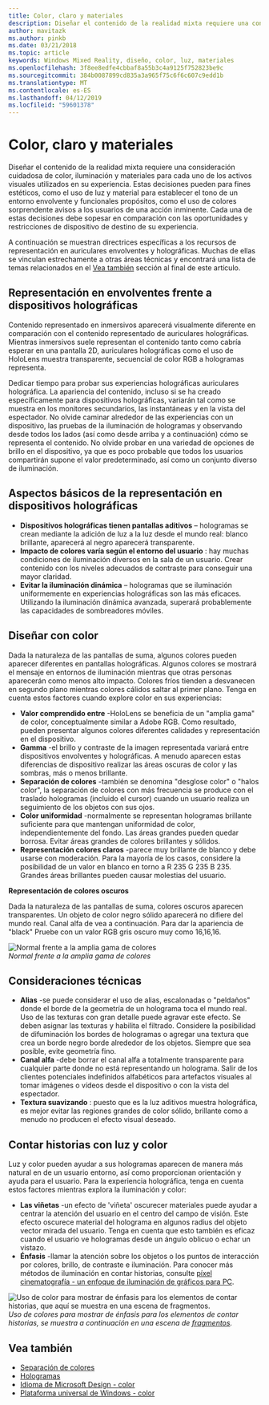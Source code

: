 ```yaml
---
title: Color, claro y materiales
description: Diseñar el contenido de la realidad mixta requiere una consideración cuidadosa de color, iluminación y materiales para cada uno de los activos visuales utilizados en su experiencia.
author: mavitazk
ms.author: pinkb
ms.date: 03/21/2018
ms.topic: article
keywords: Windows Mixed Reality, diseño, color, luz, materiales
ms.openlocfilehash: 3f8ee8edfe4cbbaf8a55b3c4a9125f752823be9c
ms.sourcegitcommit: 384b0087899cd835a3a965f75c6f6c607c9edd1b
ms.translationtype: MT
ms.contentlocale: es-ES
ms.lasthandoff: 04/12/2019
ms.locfileid: "59601378"
---
```

# <a name="color-light-and-materials"></a>Color, claro y materiales

Diseñar el contenido de la realidad mixta requiere una consideración cuidadosa de color, iluminación y materiales para cada uno de los activos visuales utilizados en su experiencia. Estas decisiones pueden para fines estéticos, como el uso de luz y material para establecer el tono de un entorno envolvente y funcionales propósitos, como el uso de colores sorprendente avisos a los usuarios de una acción inminente. Cada una de estas decisiones debe sopesar en comparación con las oportunidades y restricciones de dispositivo de destino de su experiencia.

A continuación se muestran directrices específicas a los recursos de representación en auriculares envolventes y holográficas. Muchas de ellas se vinculan estrechamente a otras áreas técnicas y encontrará una lista de temas relacionados en el [Vea también](color,-light-and-materials.md#see-also) sección al final de este artículo.

## <a name="rendering-on-immersive-vs-holographic-devices"></a>Representación en envolventes frente a dispositivos holográficas

Contenido representado en inmersivos aparecerá visualmente diferente en comparación con el contenido representado de auriculares holográficas. Mientras inmersivos suele representan el contenido tanto como cabría esperar en una pantalla 2D, auriculares holográficas como el uso de HoloLens muestra transparente, secuencial de color RGB a hologramas representa.

Dedicar tiempo para probar sus experiencias holográficas auriculares holográfica. La apariencia del contenido, incluso si se ha creado específicamente para dispositivos holográficas, variarán tal como se muestra en los monitores secundarios, las instantáneas y en la vista del espectador. No olvide caminar alrededor de las experiencias con un dispositivo, las pruebas de la iluminación de hologramas y observando desde todos los lados (así como desde arriba y a continuación) cómo se representa el contenido. No olvide probar en una variedad de opciones de brillo en el dispositivo, ya que es poco probable que todos los usuarios compartirán supone el valor predeterminado, así como un conjunto diverso de iluminación.

## <a name="fundamentals-of-rendering-on-holographic-devices"></a>Aspectos básicos de la representación en dispositivos holográficas
* **Dispositivos holográficas tienen pantallas aditivos** – hologramas se crean mediante la adición de luz a la luz desde el mundo real: blanco brillante, aparecerá al negro aparecerá transparente.
* **Impacto de colores varía según el entorno del usuario** : hay muchas condiciones de iluminación diversos en la sala de un usuario. Crear contenido con los niveles adecuados de contraste para conseguir una mayor claridad.
* **Evitar la iluminación dinámica** – hologramas que se iluminación uniformemente en experiencias holográficas son las más eficaces. Utilizando la iluminación dinámica avanzada, superará probablemente las capacidades de sombreadores móviles.

## <a name="designing-with-color"></a>Diseñar con color

Dada la naturaleza de las pantallas de suma, algunos colores pueden aparecer diferentes en pantallas holográficas. Algunos colores se mostrará el mensaje en entornos de iluminación mientras que otras personas aparecerán como menos alto impacto. Colores fríos tienden a desvanecen en segundo plano mientras colores cálidos saltar al primer plano. Tenga en cuenta estos factores cuando explore color en sus experiencias:
* **Valor comprendido entre** -HoloLens se beneficia de un "amplia gama" de color, conceptualmente similar a Adobe RGB. Como resultado, pueden presentar algunos colores diferentes calidades y representación en el dispositivo.
* **Gamma** -el brillo y contraste de la imagen representada variará entre dispositivos envolventes y holográficas. A menudo aparecen estas diferencias de dispositivo realizar las áreas oscuras de color y las sombras, más o menos brillante.
* **Separación de colores** -también se denomina "desglose color" o "halos color", la separación de colores con más frecuencia se produce con el traslado hologramas (incluido el cursor) cuando un usuario realiza un seguimiento de los objetos con sus ojos.
* **Color uniformidad** -normalmente se representan hologramas brillante suficiente para que mantengan uniformidad de color, independientemente del fondo. Las áreas grandes pueden quedar borrosa. Evitar áreas grandes de colores brillantes y sólidos.
* **Representación colores claros** -parece muy brillante de blanco y debe usarse con moderación. Para la mayoría de los casos, considere la posibilidad de un valor en blanco en torno a R 235 G 235 B 235. Grandes áreas brillantes pueden causar molestias del usuario.

**Representación de colores oscuros**

Dada la naturaleza de las pantallas de suma, colores oscuros aparecen transparentes. Un objeto de color negro sólido aparecerá no difiere del mundo real. Canal alfa de vea a continuación. Para dar la apariencia de "black" Pruebe con un valor RGB gris oscuro muy como 16,16,16.

![Normal frente a la amplia gama de colores](images/640px-widegamut.png)<br>
*Normal frente a la amplia gama de colores*

## <a name="technical-considerations"></a>Consideraciones técnicas
* **Alias** -se puede considerar el uso de alias, escalonadas o "peldaños" donde el borde de la geometría de un holograma toca el mundo real. Uso de las texturas con gran detalle puede agravar este efecto. Se deben asignar las texturas y habilita el filtrado. Considere la posibilidad de difuminación los bordes de hologramas o agregar una textura que crea un borde negro borde alrededor de los objetos. Siempre que sea posible, evite geometría fino.
* **Canal alfa** -debe borrar el canal alfa a totalmente transparente para cualquier parte donde no está representando un holograma. Salir de los clientes potenciales indefinidos alfabéticos para artefactos visuales al tomar imágenes o vídeos desde el dispositivo o con la vista del espectador.
* **Textura suavizando** : puesto que es la luz aditivos muestra holográfica, es mejor evitar las regiones grandes de color sólido, brillante como a menudo no producen el efecto visual deseado.

## <a name="storytelling-with-light-and-color"></a>Contar historias con luz y color

Luz y color pueden ayudar a sus hologramas aparecen de manera más natural en de un usuario entorno, así como proporcionan orientación y ayuda para el usuario. Para la experiencia holográfica, tenga en cuenta estos factores mientras explora la iluminación y color:
* **Las viñetas** -un efecto de 'viñeta' oscurecer materiales puede ayudar a centrar la atención del usuario en el centro del campo de visión. Este efecto oscurece material del holograma en algunos radius del objeto vector mirada del usuario. Tenga en cuenta que esto también es eficaz cuando el usuario ve hologramas desde un ángulo oblicuo o echar un vistazo.
* **Énfasis** -llamar la atención sobre los objetos o los puntos de interacción por colores, brillo, de contraste e iluminación. Para conocer más métodos de iluminación en contar historias, consulte [píxel cinematografía - un enfoque de iluminación de gráficos para PC](http://media.siggraph.org/education/cgsource/Archive/ConfereceCourses/S96/course30.pdf).

![Uso de color para mostrar de énfasis para los elementos de contar historias, que aquí se muestra en una escena de fragmentos.](images/640px-fragments.jpg)<br>
*Uso de colores para mostrar de énfasis para los elementos de contar historias, se muestra a continuación en una escena de [fragmentos](https://www.microsoft.com/p/fragments/9nblggh5ggm8).*

## <a name="see-also"></a>Vea también
* [Separación de colores](hologram-stability.md#color-separation)
* [Hologramas](hologram.md)
* [Idioma de Microsoft Design - color](https://www.microsoft.com/design/color)
* [Plataforma universal de Windows - color](https://docs.microsoft.com/windows/uwp/style/color)
